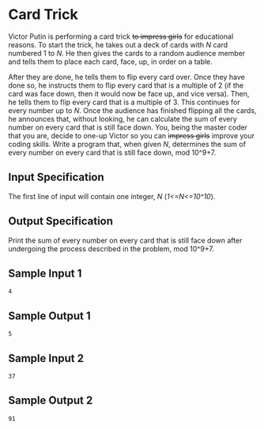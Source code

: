 # Card Trick
Victor Putin is performing a card trick ~~to impress girls~~ for educational reasons. To start the trick, he takes out a deck of cards with *N* card numbered 1 to *N*. He then gives the cards to a random audience member and tells them to place each card, face, up, in order on a table. 

After they are done, he tells them to flip every card over. Once they have done so, he instructs them to flip every card that is a multiple of 2 (if the card was face down, then it would now be face up, and vice versa). Then, he tells them to flip every card that is a multiple of 3. This continues for every number up to *N*. Once the audience has finished flipping all the cards, he announces that, without looking, he can calculate the sum of every number on every card that is still face down. You, being the master coder that you are, decide to one-up Victor so you can ~~impress girls~~ improve your coding skills. Write a program that, when given *N*, determines the sum of every number on every card that is still face down, mod 10^9+7.

## Input Specification
The first line of input will contain one integer, *N* (*1<=N<=10^10*).

## Output Specification
Print the sum of every number on every card that is still face down after undergoing the process described in the problem, mod 10^9+7.

## Sample Input 1
```
4
```

## Sample Output 1
```
5
```

## Sample Input 2
```
37
```

## Sample Output 2
```
91
```